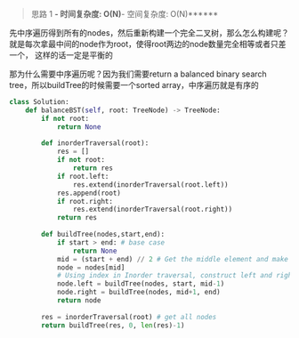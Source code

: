 > 思路 1
******- 时间复杂度: O(N)******- 空间复杂度: O(N)******

先中序遍历得到所有的nodes，然后重新构建一个完全二叉树，那么怎么构建呢？就是每次拿最中间的node作为root，使得root两边的node数量完全相等或者只差一个，
这样的话一定是平衡的

那为什么需要中序遍历呢？因为我们需要return a balanced binary search tree，所以buildTree的时候需要一个sorted array，中序遍历就是有序的


```python
class Solution:
    def balanceBST(self, root: TreeNode) -> TreeNode:
        if not root:
            return None
        
        def inorderTraversal(root):
            res = []
            if not root:
                return res
            if root.left: 
                res.extend(inorderTraversal(root.left))
            res.append(root)
            if root.right:
                res.extend(inorderTraversal(root.right))
            return res
        
        def buildTree(nodes,start,end): 
            if start > end: # base case 
                return None
            mid = (start + end) // 2 # Get the middle element and make it root 
            node = nodes[mid] 
            # Using index in Inorder traversal, construct left and right subtress 
            node.left = buildTree(nodes, start, mid-1) 
            node.right = buildTree(nodes, mid+1, end) 
            return node
        
        res = inorderTraversal(root) # get all nodes
        return buildTree(res, 0, len(res)-1)
```
